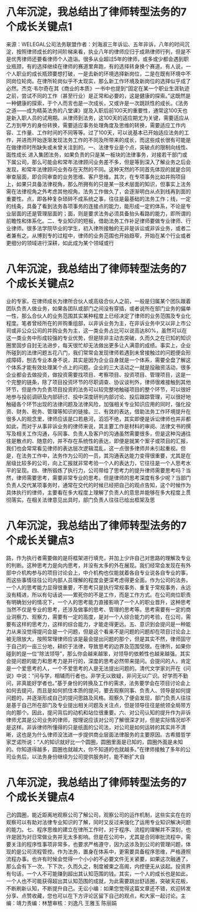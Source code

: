 # 八年沉淀，我总结出了律师转型法务的7个成长关键点1

来源：WELEGAL公司法务联盟作者：刘海淑三年诉讼、五年非诉，八年的时间沉淀，按照律师成长的时间阶梯来看，执业八年的律师应归于成熟律师行列，但是不是优秀律师还要看律师个人造诣。很多从业超过5年的律师，或多或少都会遇到职业瓶颈，有的选择继续在律师的赛道里奔跑，有的选择转身换个赛道。有人说，一个人职业的成长瓶颈要想打破，一是去新的环境选择新岗位，二是在既有环境中不同岗位轮岗。在律所轮岗似乎不太现实，那么新工作环境及新岗位的选择似乎成了必然。杰克·韦尔奇在其《商业的本质》一书中也提到“固定在某一个职业生涯轨迹之前，尝试不同的工作（甚至行业）是正常和必要的，这是健康的探索。”这既然是一种健康的探索，于个人而言也是一次成长，又或许是一次跳跃性的成长。《法务之道——成为精英法务的八堂课》提及入职后前100天的重要性，通常这100天也是新入职人员的试用期。从律师到法务，这100天的适应期尤为关键，需要适应从乙方到甲方的身份转换，需要适应事务处理角度及思维的转换，需要适应工作内容、工作量、工作时间的不同等等。过了100天，可以说基本已开始适应法务的工作，并进而开始逐渐发现法务工作的不同及所带来的成长，而这些成长很有可能是在做律师时所缺失或未曾关注到的。一、法律专业是个点，突破点的限制向线性、面性成长  进入集团法务，如果负责的只是某一板块的法律事务，对接若干部门或下属公司，那么可能会和常年法律顾问业务差不多，但是等到深入了解业务之后会发现，和常年法律顾问业务存在天然的不同。这种天然的不同首先体现的就是合同审查层面，即合同审查的业务思维、客户思维。其次，在专项事务比如并购项目上，如果只具备法律视角，那么所拥有的只是某一技术层面的知识，但事实上法务需在法律视角之外考虑其他视角。法务工作做久了，会逐渐明白从点到线再到面的重要性。点，即各种复杂琐碎不成系统之事，往往是最基础的法务工作；线，一定的线条，具备了看到法务各项事务的连接点的能力，能形成一定的体系，不论是专业层面的还是管理层面的；面，则是要求法务必须具备抬头看路的能力，即所谓的前瞻性和体系化。二、专业知识的短板，借助法务工作补足律师要做专业律师、行业律师。很多法学院毕业的学生，初入律所接触的无非是诉讼或非诉业务，或者二者兼有之。从博到专的过程中，律师的业务范围也开始趋窄，开始在某个行业或者更细分的领域进行深耕，如此成为某个领域或行

# 八年沉淀，我总结出了律师转型法务的7个成长关键点2

业的专家。在律师成长为律所合伙人或高级合伙人之前，一般是归属某个团队跟着团队负责人做业务，如果各团队或部门之间没有穿插，或者说所在部门业务的偏单一性，那么合伙人的业务范围其实某种程度上已经决定了律师的业务范围及专业化程度。笔者曾经所在的并购重组部，以非诉业务为主，在非诉业务中又以非上市公司或非公众公司的并购业务为主，这一类业务占比可以说高达80%，虽然可以在这一类业务中形成较强的专业优势，但是除非主动去突破，久而久之在已知的知识圈里固步自封无法进步，每天很忙却无法做出更多让人满意的成绩。事实上，企业所碰到的法律问题五花八门，我们常常会发现律师若遇到未曾接触过的问题便会形成障碍，刨去专业本身不说，其实是因为企业自身就是一个体系，需要全盘了解这个体系才能有效处理某个点上的问题。企业的三大活动之一就是投融资活动，很多企业都会去做投资，做投资需要找项目、考察项目、投资项目、管理项目，这是一个完整的链条，除了项目投资环节的尽职调查、协议谈判外，律师很难接触到其他环节，但是作为负责项目投资的法务可以较完整地触碰项目的整个环节，可以很好地参与投前调研及内部研讨、投中深度研判内部讨论、投后跟踪管理，可以很好地触碰各个环节出现的法律问题及法律风险，加强相关专业知识应用的同时，强化投资、财务、税务、管理等知识的链接。三、有效的表达，借助法务工作环境提升在很多人的观念里，律师应该是口若悬河，滔滔不绝，其实即便是诉讼律师也并非都如此，而对于从事非诉业务的律师来说，其主要工作是材料的审阅、法律文书的撰写及相关工作沟通，与同事、负责人及客户的沟通虽然需要很多，但是这种沟通往往是散点的、随意的，并不存在系统性的表达，即便是就某个案子或项目的汇报，我们也会常常看见律师的表达层次逻辑混乱，这一点很多律师并未引起重视。但是，在法务工作中，法务作为公司的一员，其沟通表达能力变得很重要，尤其是在层级比较多的公司，向上汇报就非常考验一个人的表达力，它往往是一个人思考水平的呈现。四、律所锻炼了执行力，公司带给了思考力的提升律师需要思考吗？当然，律师需要思考，需要非常专业的思考。但是律师的思考深度有多少呢？当部门负责人交代某项事务时，通常在交代的时候已经把自己的观点告知，这个时候作为具体执行的律师，主要看在多大程度上理解了负责人的意思并能够在多大程度上贯彻落实。在相关法律意见出具时，部门负责人往往已给出框架及思

# 八年沉淀，我总结出了律师转型法务的7个成长关键点3

路，作为执行者需要做的是将框架进行填充，并加上少许自己对思路的理解及专业的判断。这种思考力是向内思考，并没有太多的外在展现。我们经常会发现在有外部中介机构参与的项目讨论会上，中介机构也仅能就着各自专业说各自专业的事，而这些事情往往公司内部人员理解的程度会更深考虑得更全面。作为公司的法务，一个人的思考能力显得很重要，不思考只是执行常规事务、重复于常规事务，永远没有精进，所以有句话说——累死你的不是工作，而是工作方式。在公司岗位职责有明确划分的情况下，一个人的思考能力直接影响了一个人的职业晋升，这种思考当然不仅是专业的思考，还涉及做事的思考、管理的思考等。思考需要有一定的商业洞察力、观察力，需要有一定的高度，是对一个人综合能力的考验，在公司，需要有这样的思考力，这样的综合能力，才能走得更远。五、意识到会提问是一种能力从来没觉得提问会是一个问题，但是这个看来不是问题的问题却在项目讨论会上被无限放大，按照常理律师应该是最会提出问题的那个，但是其实不然，律师固守于自己的一亩三分地，耕织于法律，导致思考的边界及范围受限。在律所，如果你碰到的是一位“除法领导”，那么你会越来越笨，对领导的依赖性也越来越强。其实会提问题的能力和思考力是并行的，深度的思考必然带来提问。会提问的人，肯定是一个爱思考的人，一个不爱思考的人是无法提出问题的。清代文学家刘开在《问说》中说：“问与学，相辅而行者也。非学无以致疑，非问无以广识。好学而不勤问，非真能好学者也。”基于身份的转换及工作的需求，法务要学会在项目讨论会上如何去提问，而且是如何抓住本质的提问，要去观察同事、负责人、领导是如何提问题的，并逐渐形成自己的提问思路及风格。观察久了便会发现，部门负责人往往是基于自己所在部门及专业提出相关问题及关注点，但是领导往往是统领全局带方向的那个。因此，提问背后的动机和站位很重要。六、对公司认知的提升作为非诉律师尤其是公司业务的律师，按理说应该对公司了解很深才对，但是实际情况却不是这样。非诉律师所懂得的只是纸面的公司法，对公司是如何运转的其实并不清晰，这也是为什么律师没法进一步提供商业层面法律服务的主要原因。古希腊哲学家芝诺所说：“人的知识就好比一个圆圈，圆圈里面是已知的，圆圈外面是未知的。你知道得越多，圆圈也就越大，你不知道的也就越多。”在律师接触了多年的公司业务后，以法务身份继续为公司提供服务时，能不断扩大自

# 八年沉淀，我总结出了律师转型法务的7个成长关键点4

己的圆圈，能近距离地观察公司了解公司，观察公司的运作机制，这些实实在在的观察可以有助对法律专业知识的了解，同时又反过来强化了运用专业知识解决问题的能力。七、程序思维的建立在律所工作时，对于程序、流程的理解并不深刻，也许是因为对日常做业务并无太多影响。但是在公司中，尤其是合同审批流程中，需要关注的程序性事项非常多，也要求严格遵守，因为这涉及到公司的管理问题，体现的是公司流程管控。作为法务，置身在体系中，更需要具备程序思维，严格遵照流程办事。也许有时候会觉得一个小小的不必要文件无关紧要，如果这次融通了，那么会有下一次、下下次，久而久之，制度被束之高阁，内控便无从谈起。投资界有句话，一个人不可能赚到超出其认知范围的钱。其实，一个人的成长也是如此，一个人也不可能获得超出其认知范围的成就，为此需要跳出舒适圈，突破天花板，不断刷新认知，不断提升自己。无讼小编：如果您觉得这篇文章还不错，欢迎转发分享、点赞收藏，您也可以在下方评论区留下自己的观点，和大家一起讨论。主编：靖力责编：林慧审核：刘逸凡 王雅玉 陈丽娟 


